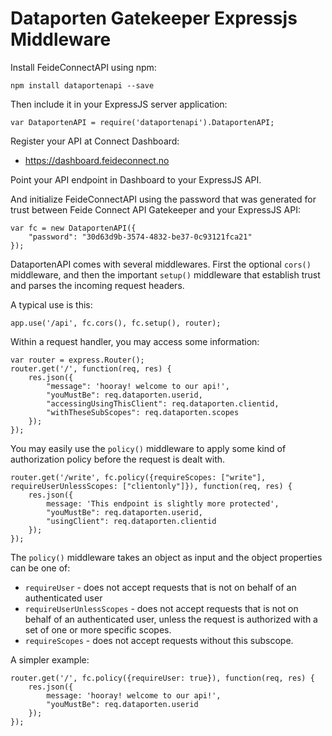 # Dataporten Gatekeeper Expressjs Middleware

Install FeideConnectAPI using npm:

	npm install dataportenapi --save

Then include it in your ExpressJS server application:


	var DataportenAPI = require('dataportenapi').DataportenAPI;


Register your API at Connect Dashboard:

* <https://dashboard.feideconnect.no>

Point your API endpoint in Dashboard to your ExpressJS API.

And initialize FeideConnectAPI using the password that was generated for trust between Feide Connect API Gatekeeper and your ExpressJS API:


	var fc = new DataportenAPI({
	    "password": "30d63d9b-3574-4832-be37-0c93121fca21"
	});


DataportenAPI comes with several middlewares. First the optional `cors()` middleware, and then the important `setup()` middleware that establish trust and parses the incoming request headers.

A typical use is this:

	app.use('/api', fc.cors(), fc.setup(), router);


Within a request handler, you may access some information:


	var router = express.Router();
	router.get('/', function(req, res) {
	    res.json({ 
	        "message": 'hooray! welcome to our api!',
	        "youMustBe": req.dataporten.userid,
	        "accessingUsingThisClient": req.dataporten.clientid,
	        "withTheseSubScopes": req.dataporten.scopes
	    });
	});


You may easily use the `policy()` middleware to apply some kind of authorization policy before the request is dealt with.



	router.get('/write', fc.policy({requireScopes: ["write"], requireUserUnlessScopes: ["clientonly"]}), function(req, res) {
	    res.json({ 
	        message: 'This endpoint is slightly more protected',
	        "youMustBe": req.dataporten.userid,
	        "usingClient": req.dataporten.clientid
	    });
	});


The `policy()` middleware takes an object as input and the object properties can be one of:

* `requireUser` - does not accept requests that is not on behalf of an authenticated user
* `requireUserUnlessScopes` - does not accept requests that is not on behalf of an authenticated user, unless the request is authorized with a set of one or more specific scopes.
* `requireScopes` - does not accept requests without this subscope.


A simpler example:


	router.get('/', fc.policy({requireUser: true}), function(req, res) {
	    res.json({ 
	        message: 'hooray! welcome to our api!',
	        "youMustBe": req.dataporten.userid
	    });
	});

